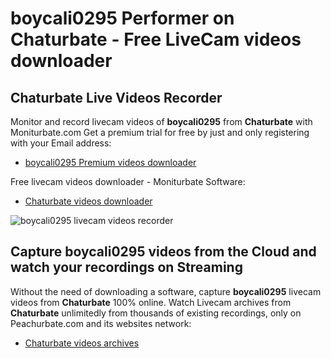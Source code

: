 # boycali0295 Performer on Chaturbate - Free LiveCam videos downloader

## Chaturbate Live Videos Recorder

Monitor and record livecam videos of **boycali0295** from **Chaturbate** with Moniturbate.com
Get a premium trial for free by just and only registering with your Email address:
* [boycali0295 Premium videos downloader](https://moniturbate.com/request-demo-licence-key.html)

Free livecam videos downloader - Moniturbate Software:
* [Chaturbate videos downloader](https://moniturbate.com/moniturbate-download-software.html)

![boycali0295 livecam videos recorder](https://peachurnet.com/templates/moniturbate-software.png)


## Capture boycali0295 videos from the Cloud and watch your recordings on Streaming

Without the need of downloading a software, capture **boycali0295** livecam videos from **Chaturbate** 100% online.
Watch Livecam archives from **Chaturbate** unlimitedly from thousands of existing recordings, only on Peachurbate.com and its websites network:
* [Chaturbate videos archives](https://peachurnet.com/)